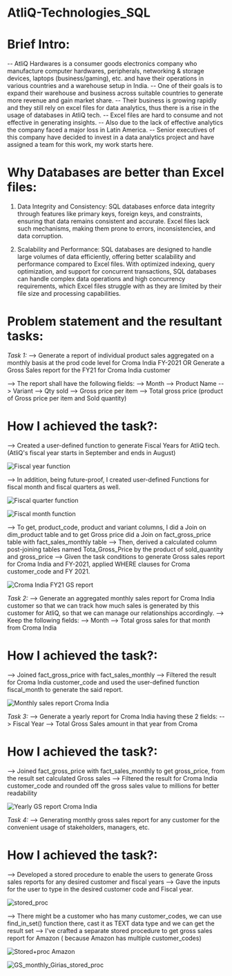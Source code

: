 # AtliQ-Technologies_SQL

# **Brief Intro:**
-- AtliQ Hardwares is a consumer goods electronics company who manufacture computer hardwares, peripherals, networking & storage devices, laptops (business/gaming), etc. and have their operations in various countries and a warehouse setup in India.
-- One of their goals is to expand their warehouse and business across suitable countries to generate more revenue and gain market share.
-- Their business is growing rapidly and they still rely on excel files for data analytics, thus there is a rise in the usage of databases in AtliQ tech.
-- Excel files are hard to consume and not effective in generating insights.
-- Also due to the lack of effective analytics the company faced a major loss in Latin America. 
-- Senior executives of this company have decided to invest in a data analytics project and have assigned a team for this work, my work starts here.

# **Why Databases are better than Excel files:**
1. Data Integrity and Consistency: SQL databases enforce data integrity through features like primary keys, foreign keys, and constraints, ensuring that data remains consistent and accurate. Excel files lack such mechanisms, making them prone to errors, inconsistencies, and data corruption.

2. Scalability and Performance: SQL databases are designed to handle large volumes of data efficiently, offering better scalability and performance compared to Excel files. With optimized indexing, query optimization, and support for concurrent transactions, SQL databases can handle complex data operations and high concurrency requirements, which Excel files struggle with as they are limited by their file size and processing capabilities.


# **Problem statement and the resultant tasks:**
*Task 1:* 
--> Generate a report of individual product sales aggregated on a monthly basis at the prod code level for Croma India FY-2021
                                         OR 
    Generate a Gross Sales report for the FY21 for Croma India customer
       
--> The report shall have the following fields:
    --> Month
    --> Product Name
    --> Variant
    --> Qty sold
    --> Gross price per item
    --> Total gross price (product of Gross price per item and Sold quantity)


# **How I achieved the task?:**

--> Created a user-defined function to generate Fiscal Years for AtliQ tech. (AtliQ's fiscal year starts in September and ends in August)
    
  ![Fiscal year function](https://github.com/JoysonPrince/AtliQ-Technologies_SQL/assets/137388224/72858e1c-f5d3-46f2-9ae5-0600fa23524e)

--> In addition, being future-proof, I created user-defined Functions for fiscal month and fiscal quarters as well.

![Fiscal quarter function](https://github.com/JoysonPrince/AtliQ-Technologies_SQL/assets/137388224/3a5e9139-614f-41cf-a5d6-2f1b840015de)

![Fiscal month function](https://github.com/JoysonPrince/AtliQ-Technologies_SQL/assets/137388224/bf8dbdaf-7ab6-47d8-bea1-c0c633d4991e)

--> To get, product_code, product and variant columns, I did a Join on dim_product table and to get Gross price did a Join on fact_gross_price table with fact_sales_monthly 
    table
--> Then, derived a calculated column post-joining tables named Tota_Gross_Price by the product of sold_quantity and gross_price
--> Given the task conditions to generate Gross sales report for Croma India and FY-2021, applied WHERE clauses for Croma customer_code and FY 2021.

![Croma India FY21 GS report](https://github.com/JoysonPrince/AtliQ-Technologies_SQL/assets/137388224/12086c2e-e8bc-480e-a6b1-c5d82605da66)







*Task 2:*
--> Generate an aggregated monthly sales report for Croma India customer so that we can track how much sales is generated by this customer for AtliQ,
    so that we can manage our relationships accordingly.
--> Keep the following fields:
    --> Month
    --> Total gross sales for that month from Croma India

# **How I achieved the task?:**
 --> Joined fact_gross_price with fact_sales_monthly
 --> Filtered the result for Croma India customer_code and used the user-defined function fiscal_month to generate the said report.

    
  ![Monthly sales report Croma India](https://github.com/JoysonPrince/AtliQ-Technologies_SQL/assets/137388224/c2304e8c-d7c0-4f64-bfac-f08223b6c2eb)







*Task 3:*
--> Generate a yearly report for Croma India having these 2 fields:
    --> Fiscal Year
    --> Total Gross Sales amount in that year from Croma
    
# **How I achieved the task?:**
--> Joined fact_gross_price with fact_sales_monthly to get gross_price, from the result set calculated Gross sales
--> Filtered the result for Croma India customer_code and rounded off the gross sales value to millions for better readability


![Yearly GS report Croma India](https://github.com/JoysonPrince/AtliQ-Technologies_SQL/assets/137388224/7fffdba7-053d-40d7-bc2e-2f09be0d3743)







*Task 4:*
--> Generating monthly gross sales report for any customer for the convenient usage of stakeholders, managers, etc.

# **How I achieved the task?:**
--> Developed a stored procedure to enable the users to generate Gross sales reports for any desired customer and fiscal years
--> Gave the inputs for the user to type in the desired customer code and Fiscal year.



![stored_proc](https://github.com/JoysonPrince/AtliQ-Technologies_SQL/assets/137388224/770f4b5a-841c-4e09-80ad-fbc3f6f4a614)








--> There might be a customer who has many customer_codes, we can use find_in_set() function there, cast it as TEXT data type and we can get the result set
--> I've crafted a separate stored procedure to get gross sales report for Amazon ( because Amazon has multiple customer_codes)



![Stored+proc Amazon](https://github.com/JoysonPrince/AtliQ-Technologies_SQL/assets/137388224/bff9de99-b539-486e-b909-2bbbb14fb107)





![GS_monthly_Girias_stored_proc](https://github.com/JoysonPrince/AtliQ-Technologies_SQL/assets/137388224/7dcc4854-6211-48ef-ac2c-6161c79f963c)

